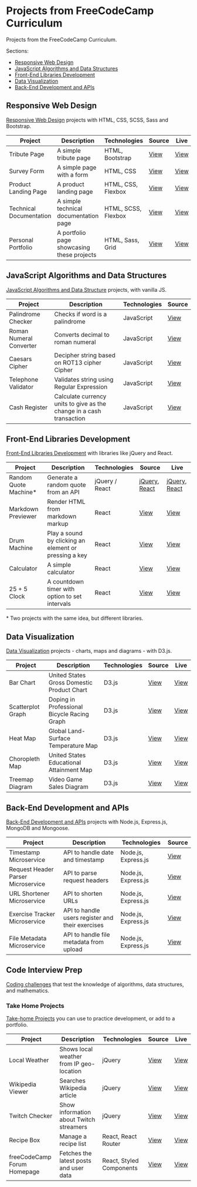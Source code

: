 # Projects from FreeCodeCamp Curriculum

Projects from the FreeCodeCamp Curriculum.

Sections:

- [Responsive Web Design](#responsive-web-design)
- [JavaScript Algorithms and Data Structures](#javascript-algorithms-and-data-structures)
- [Front-End Libraries Development](#front-end-libraries-development)
- [Data Visualization](#data-visualization)
- [Back-End Development and APIs](#back-end-development-and-APIs)

## Responsive Web Design

[Responsive Web Design](responsive-web-design) projects with HTML, CSS, SCSS, Sass and Bootstrap.

| Project                 | Description                                | Technologies        | Source                                                | Live                                                                                                        |
| ----------------------- | ------------------------------------------ | ------------------- | ----------------------------------------------------- | ----------------------------------------------------------------------------------------------------------- |
| Tribute Page            | A simple tribute page                      | HTML, Bootstrap     | [View](responsive-web-design/tribute-page)            | [View](https://jjnilton.github.io/freecodecamp-projects/responsive-web-design/tribute-page/dist)            |
| Survey Form             | A simple page with a form                  | HTML, CSS           | [View](responsive-web-design/survey-form)             | [View](https://jjnilton.github.io/freecodecamp-projects/responsive-web-design/survey-form/dist)             |
| Product Landing Page    | A product landing page                     | HTML, CSS, Flexbox  | [View](responsive-web-design/product-landing-page)    | [View](https://jjnilton.github.io/freecodecamp-projects/responsive-web-design/product-landing-page/dist)    |
| Technical Documentation | A simple technical documentation page      | HTML, SCSS, Flexbox | [View](responsive-web-design/technical-documentation) | [View](https://jjnilton.github.io/freecodecamp-projects/responsive-web-design/technical-documentation/dist) |
| Personal Portfolio      | A portfolio page showcasing these projects | HTML, Sass, Grid    | [View](responsive-web-design/personal-portfolio)      | [View](https://jjnilton.github.io/freecodecamp-projects/responsive-web-design/personal-portfolio/dist)      |

## JavaScript Algorithms and Data Structures

[JavaScript Algorithms and Data Structure](javascript-algorithms-and-data-structures) projects, with vanilla JS.

| Project                 | Description                                                          | Technologies | Source                                                                           |
| ----------------------- | -------------------------------------------------------------------- | ------------ | -------------------------------------------------------------------------------- |
| Palindrome Checker      | Checks if word is a palindrome                                       | JavaScript   | [View](javascript-algorithms-and-data-structures/src/palindrome-checker.js)      |
| Roman Numeral Converter | Converts decimal to roman numeral                                    | JavaScript   | [View](javascript-algorithms-and-data-structures/src/roman-numeral-converter.js) |
| Caesars Cipher          | Decipher string based on ROT13 cipher Cipher                         | JavaScript   | [View](javascript-algorithms-and-data-structures/src/caesars-cipher.js)          |
| Telephone Validator     | Validates string using Regular Expression                            | JavaScript   | [View](javascript-algorithms-and-data-structures/src/telephone-validator.js)     |
| Cash Register           | Calculate currency units to give as the change in a cash transaction | JavaScript   | [View](javascript-algorithms-and-data-structures/src/cash-register.js)           |

## Front-End Libraries Development

[Front-End Libraries Development](front-end-libraries-development) with libraries like jQuery and React.

| Project                | Description                                           | Technologies   | Source                                                                                                                                     | Live                                                                                                                                                                                                                                                   |
| ---------------------- | ----------------------------------------------------- | -------------- | ------------------------------------------------------------------------------------------------------------------------------------------ | ------------------------------------------------------------------------------------------------------------------------------------------------------------------------------------------------------------------------------------------------------ |
| Random Quote Machine\* | Generate a random quote from an API                   | jQuery / React | [jQuery](front-end-libraries-development/random-quote-machine-jquery), [React](front-end-libraries-development/random-quote-machine-react) | [jQuery](https://jjnilton.github.io/freecodecamp-projects/front-end-libraries-development/random-quote-machine-jquery/dist), [React](https://jjnilton.github.io/freecodecamp-projects/front-end-libraries-development/random-quote-machine-react/dist) |
| Markdown Previewer     | Render HTML from markdown markup                      | React          | [View](front-end-libraries-development/markdown-previewer)                                                                                 | [View](https://jjnilton.github.io/freecodecamp-projects/front-end-libraries-development/markdown-previewer/dist)                                                                                                                                       |
| Drum Machine           | Play a sound by clicking an element or pressing a key | React          | [View](front-end-libraries-development/drum-machine)                                                                                       | [View](https://jjnilton.github.io/freecodecamp-projects/front-end-libraries-development/drum-machine/dist)                                                                                                                                             |
| Calculator             | A simple calculator                                   | React          | [View](front-end-libraries-development/calculator)                                                                                         | [View](https://jjnilton.github.io/freecodecamp-projects/front-end-libraries-development/calculator/dist)                                                                                                                                               |
| 25 + 5 Clock           | A countdown timer with option to set intervals        | React          | [View](front-end-libraries-development/25-5-clock)                                                                                         | [View](https://jjnilton.github.io/freecodecamp-projects/front-end-libraries-development/25-5-clock/dist)                                                                                                                                               |

\* Two projects with the same idea, but different libraries.

## Data Visualization

[Data Visualization](data-visualization) projects - charts, maps and diagrams - with D3.js.

| Project           | Description                                 | Technologies | Source                                       | Live                                                                                               |
| ----------------- | ------------------------------------------- | ------------ | -------------------------------------------- | -------------------------------------------------------------------------------------------------- |
| Bar Chart         | United States Gross Domestic Product Chart  | D3.js        | [View](data-visualization/bar-chart)         | [View](https://jjnilton.github.io/freecodecamp-projects/data-visualization/bar-chart/dist)         |
| Scatterplot Graph | Doping in Professional Bicycle Racing Graph | D3.js        | [View](data-visualization/scatterplot-graph) | [View](https://jjnilton.github.io/freecodecamp-projects/data-visualization/scatterplot-graph/dist) |
| Heat Map          | Global Land-Surface Temperature Map         | D3.js        | [View](data-visualization/heat-map)          | [View](https://jjnilton.github.io/freecodecamp-projects/data-visualization/heat-map/dist)          |
| Choropleth Map    | United States Educational Attainment Map    | D3.js        | [View](data-visualization/choropleth-map)    | [View](https://jjnilton.github.io/freecodecamp-projects/data-visualization/choropleth-map/dist)    |
| Treemap Diagram   | Video Game Sales Diagram                    | D3.js        | [View](data-visualization/treemap-diagram)   | [View](https://jjnilton.github.io/freecodecamp-projects/data-visualization/treemap-diagram/dist)   |

## Back-End Development and APIs

[Back-End Development and APIs](back-end-development-and-apis) projects with Node.js, Express.js, MongoDB and Mongoose.

| Project                            | Description                                      | Technologies        | Source                                                              |
| ---------------------------------- | ------------------------------------------------ | ------------------- | ------------------------------------------------------------------- |
| Timestamp Microservice             | API to handle date and timestamp                 | Node.js, Express.js | [View](back-end-development-and-apis/timestamp-microservice)        |
| Request Header Parser Microservice | API to parse request headers                     | Node.js, Express.js | [View](back-end-development-and-apis/header-parser-microservice)    |
| URL Shortener Microservice         | API to shorten URLs                              | Node.js, Express.js | [View](back-end-development-and-apis/url-shortener-microservice)    |
| Exercise Tracker Microservice      | API to handle users register and their exercises | Node.js, Express.js | [View](back-end-development-and-apis/exercise-tracker-microservice) |
| File Metadata Microservice         | API to handle file metadata from upload          | Node.js, Express.js | [View](back-end-development-and-apis/file-metadata-microservice)    |

## Code Interview Prep

[Coding challenges]() that test the knowledge of algorithms, data structures, and mathematics.

### Take Home Projects

[Take-home Projects](code-interview-prep/take-home-projects) you can use to practice development, or add to a portfolio.

| Project                     | Description                              | Technologies             | Source                                                                     | Live                                                                                                                             |
| --------------------------- | ---------------------------------------- | ------------------------ | -------------------------------------------------------------------------- | -------------------------------------------------------------------------------------------------------------------------------- |
| Local Weather               | Shows local weather from IP geo-location | jQuery                   | [View](code-interview-prep/take-home-projects/local-weather)               | [View](https://jjnilton.github.io/freecodecamp-projects/code-interview-prep/take-home-projects/local-weather/dist)               |
| Wikipedia Viewer            | Searches Wikipedia article               | jQuery                   | [View](code-interview-prep/take-home-projects/wikipedia-viewer)            | [View](https://jjnilton.github.io/freecodecamp-projects/code-interview-prep/take-home-projects/wikipedia-viewer/dist)            |
| Twitch Checker              | Show information about Twitch streamers  | jQuery                   | [View](code-interview-prep/take-home-projects/twitch-checker)              | [View](https://jjnilton.github.io/freecodecamp-projects/code-interview-prep/take-home-projects/twitch-checker/dist)              |
| Recipe Box                  | Manage a recipe list                     | React, React Router      | [View](code-interview-prep/take-home-projects/recipe-box)                  | [View](https://jjnilton.github.io/freecodecamp-projects/code-interview-prep/take-home-projects/recipe-box/build)                 |
| freeCodeCamp Forum Homepage | Fetches the latest posts and user data    | React, Styled Components | [View](code-interview-prep/take-home-projects/freecodecamp-forum-homepage) | [View](https://jjnilton.github.io/freecodecamp-projects/code-interview-prep/take-home-projects/freecodecamp-forum-homepage/dist) |
